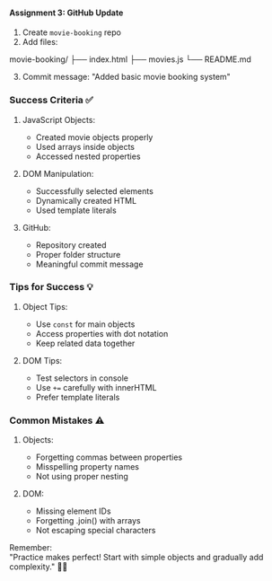 #### Assignment 3: GitHub Update  
1. Create `movie-booking` repo
2. Add files:


movie-booking/
├── index.html
├── movies.js
└── README.md


3. Commit message: "Added basic movie booking system"

### Success Criteria ✅

1. JavaScript Objects:
   -  Created movie objects properly
   -  Used arrays inside objects
   -  Accessed nested properties

2. DOM Manipulation:
   -  Successfully selected elements
   -  Dynamically created HTML
   -  Used template literals

3. GitHub:
   -  Repository created
   -  Proper folder structure
   -  Meaningful commit message

### Tips for Success 💡

1. Object Tips:
   - Use `const` for main objects
   - Access properties with dot notation
   - Keep related data together

2. DOM Tips:
   - Test selectors in console
   - Use `+=` carefully with innerHTML
   - Prefer template literals

### Common Mistakes ⚠️

1. Objects:
   - Forgetting commas between properties
   - Misspelling property names
   - Not using proper nesting

2. DOM:
   - Missing element IDs
   - Forgetting .join() with arrays
   - Not escaping special characters


Remember:  
"Practice makes perfect! Start with simple objects and gradually add complexity." 🎥🍿